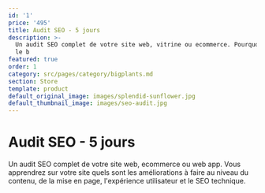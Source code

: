 ```yaml
---
id: '1'
price: '495'
title: Audit SEO - 5 jours
description: >-
  Un audit SEO complet de votre site web, vitrine ou ecommerce. Pourquoi : dans
  le b
featured: true
order: 1
category: src/pages/category/bigplants.md
section: Store
template: product
default_original_image: images/splendid-sunflower.jpg
default_thumbnail_image: images/seo-audit.jpg
---
```

# Audit SEO - 5 jours

Un audit SEO complet de votre site web, ecommerce ou web app. Vous apprendrez sur votre site quels sont les améliorations à faire au niveau du contenu, de la mise en page, l'expérience utilisateur et le SEO technique. 
